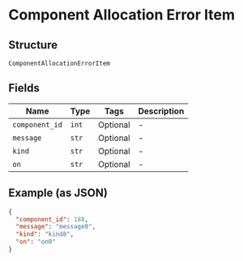 
# Component Allocation Error Item

## Structure

`ComponentAllocationErrorItem`

## Fields

| Name | Type | Tags | Description |
|  --- | --- | --- | --- |
| `component_id` | `int` | Optional | - |
| `message` | `str` | Optional | - |
| `kind` | `str` | Optional | - |
| `on` | `str` | Optional | - |

## Example (as JSON)

```json
{
  "component_id": 188,
  "message": "message0",
  "kind": "kind8",
  "on": "on0"
}
```

